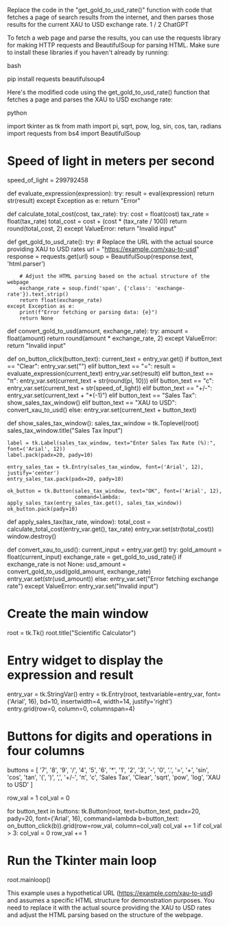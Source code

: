 Replace the code in the "get_gold_to_usd_rate()" function with code that fetches a page of search results from the internet, and then parses those results for the current XAU to USD exchange rate.
1 / 2
ChatGPT

To fetch a web page and parse the results, you can use the requests library for making HTTP requests and BeautifulSoup for parsing HTML. Make sure to install these libraries if you haven't already by running:

bash

pip install requests beautifulsoup4

Here's the modified code using the get_gold_to_usd_rate() function that fetches a page and parses the XAU to USD exchange rate:

python

import tkinter as tk
from math import pi, sqrt, pow, log, sin, cos, tan, radians
import requests
from bs4 import BeautifulSoup

# Speed of light in meters per second
speed_of_light = 299792458

def evaluate_expression(expression):
    try:
        result = eval(expression)
        return str(result)
    except Exception as e:
        return "Error"

def calculate_total_cost(cost, tax_rate):
    try:
        cost = float(cost)
        tax_rate = float(tax_rate)
        total_cost = cost + (cost * (tax_rate / 100))
        return round(total_cost, 2)
    except ValueError:
        return "Invalid input"

def get_gold_to_usd_rate():
    try:
        # Replace the URL with the actual source providing XAU to USD rates
        url = "https://example.com/xau-to-usd"
        response = requests.get(url)
        soup = BeautifulSoup(response.text, 'html.parser')

        # Adjust the HTML parsing based on the actual structure of the webpage
        exchange_rate = soup.find('span', {'class': 'exchange-rate'}).text.strip()
        return float(exchange_rate)
    except Exception as e:
        print(f"Error fetching or parsing data: {e}")
        return None

def convert_gold_to_usd(amount, exchange_rate):
    try:
        amount = float(amount)
        return round(amount * exchange_rate, 2)
    except ValueError:
        return "Invalid input"

def on_button_click(button_text):
    current_text = entry_var.get()
    if button_text == "Clear":
        entry_var.set("")
    elif button_text == "=":
        result = evaluate_expression(current_text)
        entry_var.set(result)
    elif button_text == "π":
        entry_var.set(current_text + str(round(pi, 10)))
    elif button_text == "c":
        entry_var.set(current_text + str(speed_of_light))
    elif button_text == "+/-":
        entry_var.set(current_text + "*(-1)")
    elif button_text == "Sales Tax":
        show_sales_tax_window()
    elif button_text == "XAU to USD":
        convert_xau_to_usd()
    else:
        entry_var.set(current_text + button_text)

def show_sales_tax_window():
    sales_tax_window = tk.Toplevel(root)
    sales_tax_window.title("Sales Tax Input")

    label = tk.Label(sales_tax_window, text="Enter Sales Tax Rate (%):", font=('Arial', 12))
    label.pack(padx=20, pady=10)

    entry_sales_tax = tk.Entry(sales_tax_window, font=('Arial', 12), justify='center')
    entry_sales_tax.pack(padx=20, pady=10)

    ok_button = tk.Button(sales_tax_window, text="OK", font=('Arial', 12),
                          command=lambda: apply_sales_tax(entry_sales_tax.get(), sales_tax_window))
    ok_button.pack(pady=10)

def apply_sales_tax(tax_rate, window):
    total_cost = calculate_total_cost(entry_var.get(), tax_rate)
    entry_var.set(str(total_cost))
    window.destroy()

def convert_xau_to_usd():
    current_input = entry_var.get()
    try:
        gold_amount = float(current_input)
        exchange_rate = get_gold_to_usd_rate()
        if exchange_rate is not None:
            usd_amount = convert_gold_to_usd(gold_amount, exchange_rate)
            entry_var.set(str(usd_amount))
        else:
            entry_var.set("Error fetching exchange rate")
    except ValueError:
        entry_var.set("Invalid input")

# Create the main window
root = tk.Tk()
root.title("Scientific Calculator")

# Entry widget to display the expression and result
entry_var = tk.StringVar()
entry = tk.Entry(root, textvariable=entry_var, font=('Arial', 16), bd=10, insertwidth=4, width=14, justify='right')
entry.grid(row=0, column=0, columnspan=4)

# Buttons for digits and operations in four columns
buttons = [
    '7', '8', '9', '/',
    '4', '5', '6', '*',
    '1', '2', '3', '-',
    '0', '.', '=', '+',
    'sin', 'cos', 'tan',
    '(', ')', ',', '+/-',
    'π', 'c', 'Sales Tax',
    'Clear', 'sqrt', 'pow', 'log',
    'XAU to USD'
]

row_val = 1
col_val = 0

for button_text in buttons:
    tk.Button(root, text=button_text, padx=20, pady=20, font=('Arial', 16),
              command=lambda b=button_text: on_button_click(b)).grid(row=row_val, column=col_val)
    col_val += 1
    if col_val > 3:
        col_val = 0
        row_val += 1

# Run the Tkinter main loop
root.mainloop()

This example uses a hypothetical URL (https://example.com/xau-to-usd) and assumes a specific HTML structure for demonstration purposes. You need to replace it with the actual source providing the XAU to USD rates and adjust the HTML parsing based on the structure of the webpage.
